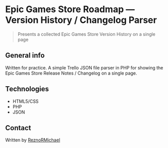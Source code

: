 # Epic Games Store Roadmap — Version History / Changelog Parser

> Presents a collected Epic Games Store Version History on a single page

## General info

Written for practice. A simple Trello JSON file parser in PHP for showing the Epic Games Store Release Notes / Changelog on a single page.

## Technologies

* HTML5/CSS
* PHP
* JSON

## Contact

Written by [ReznoRMichael](https://github.com/ReznoRMichael)
